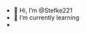 - 👋 Hi, I’m @Stefke221
- 🌱 I’m currently learning
- 

<!---
Stefke221/Stefke221 is a ✨ special ✨ repository because its `README.md` (this file) appears on your GitHub profile.
You can click the Preview link to take a look at your changes.
--->

